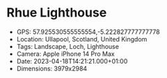 # Rhue Lighthouse

- GPS: 57.925530555555554,-5.222827777777778
- Location: Ullapool, Scotland, United Kingdom
- Tags: Landscape, Loch, Lighthouse
- Camera: Apple iPhone 14 Pro Max
- Date: 2023-04-18T14:21:21.000+01:00
- Dimensions: 3979x2984
